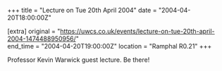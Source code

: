+++
title = "Lecture on Tue 20th April 2004"
date = "2004-04-20T18:00:00Z"

[extra]
original = "https://uwcs.co.uk/events/lecture-on-tue-20th-april-2004-1474488950956/"    
end_time = "2004-04-20T19:00:00Z"
location = "Ramphal R0.21"
+++

Professor Kevin Warwick guest lecture. Be there\!

